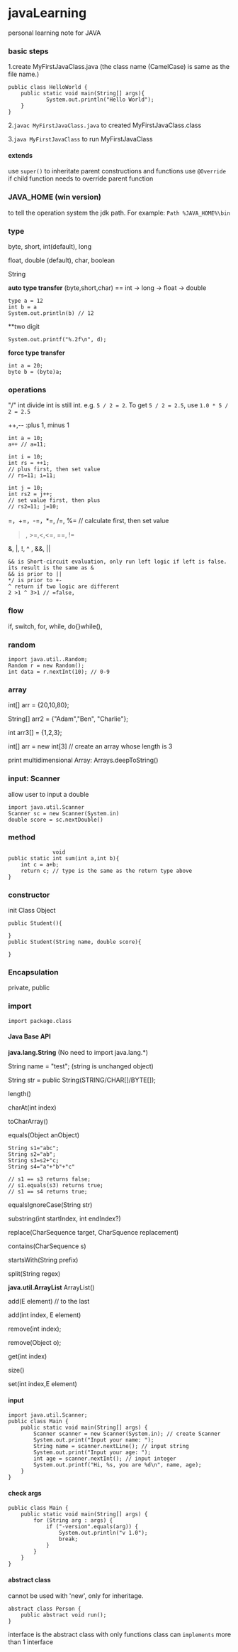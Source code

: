 # javaLearning

personal learning note for JAVA

### basic steps

1.create MyFirstJavaClass.java (the class name (CamelCase) is same as the file name.)

```
public class HelloWorld {
    public static void main(String[] args){
            System.out.println("Hello World");
    }
}
```

2.`javac MyFirstJavaClass.java` to created MyFirstJavaClass.class

3.`java MyFirstJavaClass` to run MyFirstJavaClass

#### extends
use `super()` to inheritate parent constructions and functions
use `@Override` if child function needs to override parent function

### JAVA_HOME (win version)

to tell the operation system the jdk path. For example: `Path %JAVA_HOME%\bin`

### type

byte, short, int(default), long

float, double (default), char, boolean

String

**auto type transfer**
(byte,short,char) == int -> long -> float -> double

```
type a = 12
int b = a
System.out.println(b) // 12
```

**two digit
```
System.out.printf("%.2f\n", d);
```

**force type transfer**

```
int a = 20;
byte b = (byte)a;
```

### operations

"/" int divide int is still int. e.g. `5 / 2 = 2`. To get `5 / 2 = 2.5`, use `1.0 * 5 / 2 = 2.5`

++,-- :plus 1, minus 1

```
int a = 10;
a++ // a=11;

int i = 10;
int rs = ++1;
// plus first, then set value
// rs=11; i=11;

int j = 10;
int rs2 = j++;
// set value first, then plus
// rs2=11; j=10;
```

=，+=，-=，\*=, /=, %= // calculate first, then set value

> , >=,<,<=, ==, !=

&, |, !, ^ , &&, ||

```
&& is Short-circuit evaluation, only run left logic if left is false. its result is the same as &
&& is prior to ||
*/ is prior to +-
^ return if two logic are different
2 >1 ^ 3>1 // =false,
```

### flow

if, switch, for, while, do{}while(),


### random

```
import java.util..Random;
Random r = new Random();
int data = r.nextInt(10); // 0-9
```

### array

int[] arr = {20,10,80};

String[] arr2 = {"Adam","Ben", "Charlie"};

int arr3[] = {1,2,3};

int[] arr = new int[3] // create an array whose length is 3

print multidimensional Array: Arrays.deepToString()


### input: Scanner

allow user to input a double

```
import java.util.Scanner
Scanner sc = new Scanner(System.in)
double score = sc.nextDouble()
```

### method

```
              void
public static int sum(int a,int b){
    int c = a+b;
    return c; // type is the same as the return type above
}
```

### constructor

init Class Object

```
public Student(){

}
public Student(String name, double score){

}
```

### Encapsulation

private, public

### import

`import package.class`

#### Java Base API

**java.lang.String** (No need to import java.lang.\*)

String name = "test"; (string is unchanged object)

String str = public String(STRING/CHAR[]/BYTE[]);

length()

charAt(int index)

toCharArray()

equals(Object anObject)

```
String s1="abc";
String s2="ab";
String s3=s2+"c;
String s4="a"+"b"+"c"

// s1 == s3 returns false;
// s1.equals(s3) returns true;
// s1 == s4 returns true;

```

equalsIgnoreCase(String str)

substring(int startIndex, int endIndex?)

replace(CharSequence target, CharSquence replacement)

contains(CharSequence s)

startsWith(String prefix)

split(String regex)

**java.util.ArrayList**
ArrayList()

add(E element) // to the last

add(int index, E element)

remove(int index);

remove(Object o);

get(int index)

size()

set(int index,E element)


#### input 
```
import java.util.Scanner;
public class Main {
    public static void main(String[] args) {
        Scanner scanner = new Scanner(System.in); // create Scanner
        System.out.print("Input your name: "); 
        String name = scanner.nextLine(); // input string
        System.out.print("Input your age: "); 
        int age = scanner.nextInt(); // input integer
        System.out.printf("Hi, %s, you are %d\n", name, age);
    }
}
```

#### check args
```
public class Main {
    public static void main(String[] args) {
        for (String arg : args) {
            if ("-version".equals(arg)) {
                System.out.println("v 1.0");
                break;
            }
        }
    }
}
```

#### abstract class
cannot be used with 'new', only for inheritage.  
```
abstract class Person {
    public abstract void run();
}
```
interface is the abstract class with only functions
class can `implements` more than 1 interface
